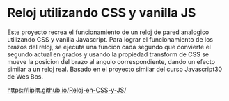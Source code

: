 # Reloj utilizando CSS y vanilla JS
Este proyecto recrea el funcionamiento de un reloj de pared analogico utilizando CSS y vanilla Javascript.
Para lograr el funcionamiento de los brazos del reloj, se ejecuta una funcion cada segundo que convierte el segundo actual en grados y usando la propiedad transform de CSS se mueve la posicion del brazo al angulo correspondiente, dando un efecto similar a un reloj real.
Basado en el proyecto similar del curso Javascript30 de Wes Bos.

https://lipitt.github.io/Reloj-en-CSS-y-JS/